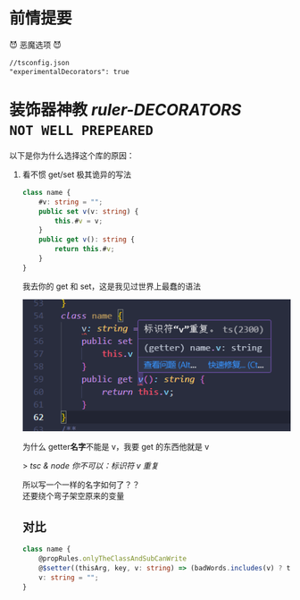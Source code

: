 # 前情提要

😈 恶魔选项 😈

```json5
//tsconfig.json
"experimentalDecorators": true
```

# **装饰器神教 _ruler-DECORATORS_** <br> `NOT WELL PREPEARED`

以下是你为什么选择这个库的原因：

1. 看不惯 get/set 极其诡异的写法

    ```ts
    class name {
        #v: string = "";
        public set v(v: string) {
            this.#v = v;
        }
        public get v(): string {
            return this.#v;
        }
    }
    ```

    我去你的 get 和 set，这是我见过世界上最蠢的语法

    ![ts2300 because I defined a prop v and a getter v](doc/img/ts2300.png)

    为什么 getter**名字**不能是 v，我要 get 的东西他就是 v

    \> _tsc & node 你不可以：标识符 v 重复_

    所以写一个一样的名字如何了？？  
    还要绕个弯子架空原来的变量

    ## 对比

    ```ts
    class name {
        @propRules.onlyTheClassAndSubCanWrite
        @$setter((thisArg, key, v: string) => (badWords.includes(v) ? thisArg[key] : v))
        v: string = "";
    }
    ```
